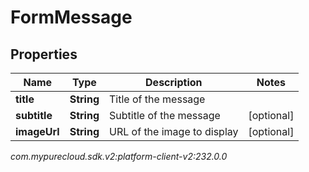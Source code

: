 # FormMessage


## Properties

| Name | Type | Description | Notes |
| ------------ | ------------- | ------------- | ------------- |
| **title** | **String** | Title of the message |  |
| **subtitle** | **String** | Subtitle of the message |  [optional] |
| **imageUrl** | **String** | URL of the image to display |  [optional] |




_com.mypurecloud.sdk.v2:platform-client-v2:232.0.0_
